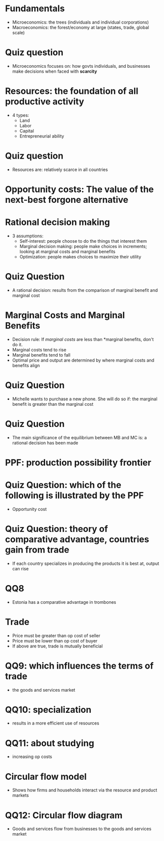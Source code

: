 # Fundamentals
- Microeconomics: the trees (individuals and individual corporations)
- Macroeconomics: the forest/economy at large (states, trade, global scale)

# Quiz question
- Microeconomics focuses on: how govts individuals, and businesses make
  decisions when faced with **scarcity**

# Resources: the foundation of all productive activity
- 4 types:
	- Land
	- Labor
	- Capital
	- Entrepreneurial ability

# Quiz question
- Resources are: relatively scarce in all countries

# Opportunity costs: The value of the next-best forgone alternative

# Rational decision making
- 3 assumptions:
	- Self-interest: people choose to do the things that interest them
	- Marginal decision making: people make choices in increments; looking at
	  marginal costs and marginal benefits
	- Optimization: people makes choices to maximize their utility

# Quiz Question
- A rational decision: results from the comparison of marginal benefit and
  marginal cost

# Marginal Costs and Marginal Benefits
- Decision rule: If *marginal costs* are less than *marginal benefits, don't do
  it.
- Marginal costs tend to rise
- Marginal benefits tend to fall
- Optimal price and output are determined by where marginal costs and benefits
  align

# Quiz Question
- Michelle wants to purchase a new phone. She will do so if: the marginal
  benefit is greater than the marginal cost

# Quiz Question
- The main significance of the equilibrium between MB and MC is: a rational
  decision has been made

# PPF: production possibility frontier

# Quiz Question: which of the following is illustrated by the PPF
- Opportunity cost

# Quiz Question: theory of comparative advantage, countries gain from trade
- If each country specializes in producing the products it is best at, output
  can rise

# QQ8
- Estonia has a comparative advantage in trombones

# Trade
- Price must be greater than op cost of seller
- Price must be lower than op cost of buyer
- If above are true, trade is mutually beneficial

# QQ9: which influences the terms of trade
- the goods and services market

# QQ10: specialization
- results in a more efficient use of resources

# QQ11: about studying
- increasing op costs

# Circular flow model
- Shows how firms and households interact via the resource and product markets

# QQ12: Circular flow diagram
- Goods and services flow from businesses to the goods and services market
